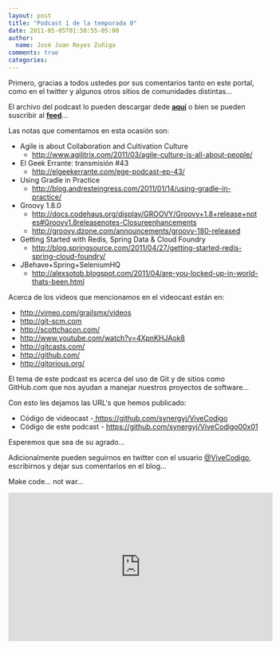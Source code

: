 ```yaml
---
layout: post
title: "Podcast 1 de la temporada 0"
date: 2011-05-05T01:50:55-05:00
author:
  name: José Juan Reyes Zuñiga
comments: true
categories: 
---
```


Primero, gracias a todos ustedes por sus comentarios tanto en este portal, como en el twitter y algunos otros sitios de comunidades distintas...

El archivo del podcast lo pueden descargar dede <strong><a href="http://s3.amazonaws.com/media.vivecodigo.org/podcast/temporada0/ViveCodigo00x01.mov">aquí</a></strong> o bien se pueden suscribir al <strong><a href="http://vivecodigo.org/feed.xml">feed</a></strong>...

Las notas que comentamos en esta ocasión son:
<div>
<ul>
  <li>Agile is about Collaboration and Cultivation Culture
<ul>
  <li><a href="http://www.agilitrix.com/2011/03/agile-culture-is-all-about-people/">http://www.agilitrix.com/2011/03/agile-culture-is-all-about-people/</a></li>
</ul>
</li>
  <li>El Geek Errante: transmisión #43
<ul>
  <li><a href="http://elgeekerrante.com/ege-podcast-ep-43/">http://elgeekerrante.com/ege-podcast-ep-43/</a></li>
</ul>
</li>
  <li>Using Gradle in Practice
<ul>
  <li><a href="http://blog.andresteingress.com/2011/01/14/using-gradle-in-practice/">http://blog.andresteingress.com/2011/01/14/using-gradle-in-practice/</a></li>
</ul>
</li>
  <li>Groovy 1.8.0
<ul>
  <li><a href="http://docs.codehaus.org/display/GROOVY/Groovy+1.8+release+notes#Groovy1.8releasenotes-Closureenhancements">http://docs.codehaus.org/display/GROOVY/Groovy+1.8+release+notes#Groovy1.8releasenotes-Closureenhancements</a></li>
  <li><a href="http://groovy.dzone.com/announcements/groovy-180-released">http://groovy.dzone.com/announcements/groovy-180-released</a></li>
</ul>
</li>
  <li>Getting Started with Redis, Spring Data &amp; Cloud Foundry
<ul>
  <li><a href="http://blog.springsource.com/2011/04/27/getting-started-redis-spring-cloud-foundry/">http://blog.springsource.com/2011/04/27/getting-started-redis-spring-cloud-foundry/</a></li>
</ul>
</li>
  <li>JBehave+Spring+SeleniumHQ
<ul>
  <li><a href="http://alexsotob.blogspot.com/2011/04/are-you-locked-up-in-world-thats-been.html">http://alexsotob.blogspot.com/2011/04/are-you-locked-up-in-world-thats-been.html</a></li>
</ul>
</li>
</ul>
</div>
<!-- more -->
Acerca de los videos que mencionamos en el videocast están en:
<ul>
  <li><a href="http://vimeo.com/grailsmx/videos">http://vimeo.com/grailsmx/videos</a></li>
  <li><a href="http://git-scm.com">http://git-scm.com</a></li>
  <li><a href="http://scottchacon.com/">http://scottchacon.com/</a></li>
  <li><a href="http://www.youtube.com/watch?v=4XpnKHJAok8">http://www.youtube.com/watch?v=4XpnKHJAok8</a></li>
  <li><a href="http://gitcasts.com/">http://gitcasts.com/</a></li>
  <li><a href="http://github.com/">http://github.com/</a></li>
  <li><a href="http://gitorious.org/">http://gitorious.org/</a></li>
</ul>
El tema de este podcast es acerca del uso de Git y de sitios como GitHub.com que nos ayudan a manejar nuestros proyectos de software...

Con esto les dejamos las URL's que hemos publicado:
<ul>
  <li>Código de videocast -<a href=" https://github.com/synergyj/ViveCodigo"> https://github.com/synergyj/ViveCodigo</a></li>
  <li>Código de este podcast - <a href="https://github.com/synergyj/ViveCodigo00x01">https://github.com/synergyj/ViveCodigo00x01</a></li>
</ul>
Esperemos que sea de su agrado...

Adicionalmente pueden seguirnos en twitter con el usuario <a href="http://twitter.com/vivecodigo">@ViveCodigo</a>, escribirnos y dejar sus comentarios en el blog...

Make code... not war...

<iframe src="http://player.vimeo.com/video/23301206" height="298" width="530" frameborder="0"></iframe>